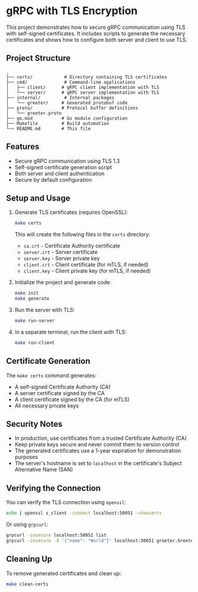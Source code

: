 # gRPC with TLS Encryption

This project demonstrates how to secure gRPC communication using TLS with self-signed certificates. It includes scripts to generate the necessary certificates and shows how to configure both server and client to use TLS.

## Project Structure

```
.
├── certs/            # Directory containing TLS certificates
├── cmd/              # Command-line applications
│   ├── client/      # gRPC client implementation with TLS
│   └── server/      # gRPC server implementation with TLS
├── internal/         # Internal packages
│   └── greeter/     # Generated protobuf code
├── proto/           # Protocol buffer definitions
│   └── greeter.proto
├── go.mod           # Go module configuration
├── Makefile         # Build automation
└── README.md        # This file
```

## Features

- Secure gRPC communication using TLS 1.3
- Self-signed certificate generation script
- Both server and client authentication
- Secure by default configuration

## Setup and Usage

1. Generate TLS certificates (requires OpenSSL):
   ```bash
   make certs
   ```
   This will create the following files in the `certs` directory:
   - `ca.crt` - Certificate Authority certificate
   - `server.crt` - Server certificate
   - `server.key` - Server private key
   - `client.crt` - Client certificate (for mTLS, if needed)
   - `client.key` - Client private key (for mTLS, if needed)

2. Initialize the project and generate code:
   ```bash
   make init
   make generate
   ```

3. Run the server with TLS:
   ```bash
   make run-server
   ```

4. In a separate terminal, run the client with TLS:
   ```bash
   make run-client
   ```

## Certificate Generation

The `make certs` command generates:
- A self-signed Certificate Authority (CA)
- A server certificate signed by the CA
- A client certificate signed by the CA (for mTLS)
- All necessary private keys

## Security Notes

- In production, use certificates from a trusted Certificate Authority (CA)
- Keep private keys secure and never commit them to version control
- The generated certificates use a 1-year expiration for demonstration purposes
- The server's hostname is set to `localhost` in the certificate's Subject Alternative Name (SAN)

## Verifying the Connection

You can verify the TLS connection using `openssl`:

```bash
echo | openssl s_client -connect localhost:50051 -showcerts
```

Or using `grpcurl`:

```bash
grpcurl -insecure localhost:50051 list
grpcurl -insecure -d '{"name": "World"}' localhost:50051 greeter.Greeter/SayHello
```

## Cleaning Up

To remove generated certificates and clean up:

```bash
make clean-certs
```
